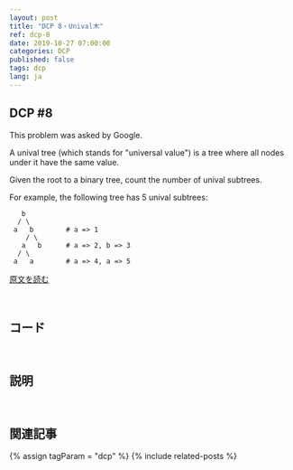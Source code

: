 ```yaml
---
layout: post
title: "DCP 8・Unival木"
ref: dcp-8
date: 2019-10-27 07:00:00
categories: DCP
published: false
tags: dcp
lang: ja
---
```


## **DCP #8**
This problem was asked by Google.

A unival tree (which stands for "universal value") is a tree where all nodes under it have the same value.

Given the root to a binary tree, count the number of unival subtrees.

For example, the following tree has 5 unival subtrees:
```
   b
  / \
 a   b        # a => 1
    / \
   a   b      # a => 2, b => 3
  / \
 a   a        # a => 4, a => 5
```

[原文を読む](en-dcp-8.html#dcp8)

<br>

## **コード**

<br>

## **説明**

<br>

## **関連記事** <a id="related"></a>
{% assign tagParam = "dcp" %}
{% include related-posts %}
